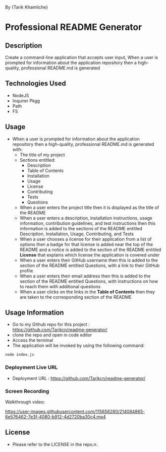 By {Tarik Khamliche}

# Professional README Generator

## Description

Create a command-line application that accepts user input, When a user is prompted for information about the application repository then a high-quality, professional README.md is generated

## Technologies Used

- NodeJS
- Inquirer Pkgg
- Path
- FS

## Usage

- When a user is prompted for information about the application repository then a high-quality, professional README.md is generated with:
  - The title of my project
  - Sections entitled:
    - Description
    - Table of Contents
    - Installation
    - Usage
    - License
    - Contributing
    - Tests
    - Questions
  - When a user enters the project title then it is displayed as the title of the README
  - When a user enters a description, installation instructions, usage information, contribution guidelines, and test instructions then this information is added to the sections of the README entitled Description, Installation, Usage, Contributing, and Tests
  - When a user chooses a license for their application from a list of options then a badge for that license is added near the top of the README and a notice is added to the section of the README entitled **License** that explains which license the application is covered under
  - When a user enters their GitHub username then this is added to the section of the README entitled Questions, with a link to their GitHub profile
  - When a user enters their email address then this is added to the section of the README entitled Questions, with instructions on how to reach them with additional questions
  - When a user clicks on the links in the **Table of Contents** then they are taken to the corresponding section of the README

## Usage Information

- Go to my Github repo for this project :  https://github.com/Tarikcn/readme-generator/
- clone the repo and open in code editor
- Access the terminal
- The application will be invoked by using the following command:

```bash
node index.js
```

### Deployment Live URL

- Deployment URL :
   https://github.com/Tarikcn/readme-generator/
### Screen Recording
  
  Walkthrough video:
  

https://user-images.githubusercontent.com/115656280/214084865-6e576462-7e3f-4080-b912-4d2720ba30c4.mp4


## License

- Please refer to the LICENSE in the repo.n.
